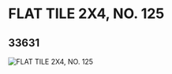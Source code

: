 # FLAT TILE 2X4, NO. 125
## 33631
![FLAT TILE 2X4, NO. 125](https://lc-www-live-s.legocdn.com/media/bricks/5/2/6188834.jpg)